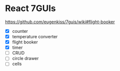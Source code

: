 # React 7GUIs

https://github.com/eugenkiss/7guis/wiki#flight-booker

- [x] counter
- [x] temperature converter
- [x] flight booker
- [x] timer
- [ ] CRUD
- [ ] circle drawer
- [ ] cells
